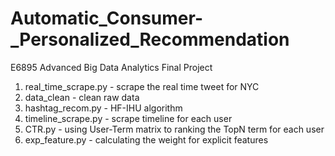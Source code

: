 # Automatic_Consumer-_Personalized_Recommendation
E6895 Advanced Big Data Analytics Final Project

1. real_time_scrape.py  - scrape the real time tweet for NYC 
2. data_clean - clean raw data
3. hashtag_recom.py - HF-IHU algorithm
4. timeline_scrape.py - scrape timeline for each user
5. CTR.py - using User-Term matrix to ranking the TopN term for each user
6. exp_feature.py - calculating the weight for explicit features

